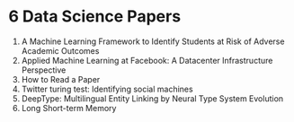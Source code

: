 # 6 Data Science Papers

<ol>

                             

 <li><a target="_blank" href="https://github.com/manjunath5496/6-Datascience-Papers/blob/master/d(1).pdf" style="text-decoration:none;">A Machine Learning Framework to Identify Students at Risk of Adverse Academic Outcomes</a></li>

 <li><a target="_blank" href="https://github.com/manjunath5496/6-Datascience-Papers/blob/master/d(2).pdf" style="text-decoration:none;">Applied Machine Learning at Facebook:
A Datacenter Infrastructure Perspective</a></li>

<li><a target="_blank" href="https://github.com/manjunath5496/6-Datascience-Papers/blob/master/d(3).pdf" style="text-decoration:none;">How to Read a Paper</a></li>
 <li><a target="_blank" href="https://github.com/manjunath5496/6-Datascience-Papers/blob/master/d(4).pdf" style="text-decoration:none;">Twitter turing test: Identifying social machines</a></li>                              
<li><a target="_blank" href="https://github.com/manjunath5496/6-Datascience-Papers/blob/master/d(5).pdf" style="text-decoration:none;">DeepType: Multilingual Entity Linking by Neural Type System Evolution</a></li>
<li><a target="_blank" href="https://github.com/manjunath5496/6-Datascience-Papers/blob/master/d(6).pdf" style="text-decoration:none;">Long Short-term Memory</a></li>
 

</ol>
